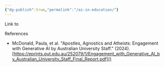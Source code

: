 ```yaml
---
{"dg-publish":true,"permalink":"/ai-in-education/"}
---
```


Link to 




References

- McDonald, Paula, et al. "Apostles, Agnostics and Atheists: Engagement with Generative AI by Australian University Staff." (2024). [https://eprints.qut.edu.au/252079/1/Engagement_with_Generative_AI_by_Australian_University_Staff_Final_Report.pdf]()
